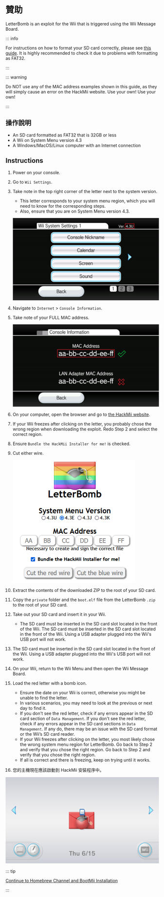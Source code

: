 # 贊助

LetterBomb is an exploit for the Wii that is triggered using the Wii Message Board.

::: info

For instructions on how to format your SD card correctly, please see [this guide](https://wiki.hacks.guide/wiki/Formatting_an_SD_card). It is highly recommended to check it due to problems with formatting as FAT32.

:::

::: warning

Do NOT use any of the MAC address examples shown in this guide, as they will simply cause an error on the HackMii website. Use your own! Use your own!

:::

## 操作說明

- An SD card formatted as FAT32 that is 32GB or less
- A Wii on System Menu version 4.3
- A Windows/MacOS/Linux computer with an Internet connection

## Instructions

1. Power on your console.

2. Go to `Wii Settings`.

3. Take note in the top right corner of the letter next to the system version.

   - This letter corresponds to your system menu region, which you will need to know for the corresponding steps.
   - Also, ensure that you are on System Menu version 4.3.

   ![](/images/wii/SystemMenuVersion.png)

4. Navigate to `Internet` > `Console Information`.

5. Take note of your FULL MAC address.

   ![](/images/wii/MacAddress.png)

6. On your computer, open the browser and go to [the HackMii website](https://please.hackmii.com/).

7. If your Wii freezes after clicking on the letter, you probably chose the wrong region when downloading the exploit. Redo Step 2 and select the correct region.

8. Ensure `Bundle the HackMii Installer for me!` is checked.

9. Cut either wire.

   ![](/images/exploits/letterbomb/LetterBomb-PC.png)

10. Extract the contents of the downloaded ZIP to the root of your SD card.

11. Copy the `private` folder and the `boot.elf` file from the LetterBomb `.zip` to the root of your SD card.

12. Take out your SD card and insert it in your Wii.
    - The SD card must be inserted in the SD card slot located in the front of the Wii. The SD card must be inserted in the SD card slot located in the front of the Wii. Using a USB adapter plugged into the Wii's USB port will not work.

13. The SD card must be inserted in the SD card slot located in the front of the Wii. Using a USB adapter plugged into the Wii's USB port will not work.

14. On your Wii, return to the Wii Menu and then open the Wii Message Board.

15. Load the red letter with a bomb icon.
    - Ensure the date on your Wii is correct, otherwise you might be unable to find the letter.
    - In various scenarios, you may need to look at the previous or next day to find it.
    - If you don't see the red letter, check if any errors appear in the SD card section of `Data Management`. If you don't see the red letter, check if any errors appear in the SD card sections in <code>Data Management</code>. If any do, there may be an issue with the SD card format or the Wii’s SD card reader.
    - If your Wii freezes after clicking on the letter, you most likely chose the wrong system menu region for LetterBomb. Go back to Step 2 and verify that you chose the right region. Go back to Step 2 and verify that you chose the right region.
    - If all is correct and there is freezing, keep on trying until it works.

16. 您的主機現在應該啟動到 HackMii 安裝程序中。

![](/images/exploits/letterbomb/LetterBomb-Wii.png)

::: tip

[Continue to Homebrew Channel and BootMii Installation](hbc)

:::
